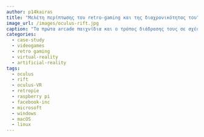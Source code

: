 ```yaml
---
author: p14kairas
title: "Μελέτη περίπτωσης του retro-gaming και της διαχρονικότητας του"
image_url: /images/oculus-rift.jpg
caption: "Tα πρώτα arcade παιχνίδια και ο τρόπος διάδρασης τους σε σχέση με την ραγδαία εξέλιξη της τεχνολογίας και το πως συνεισφέρουν ως σήμερα στην ολική βύθιση του ανθρώπου στο μέγιστο άκρο του gaming που είναι η εικονική πραγματικότητα."
categories:
  - case-study
  - videogames
  - retro gaming
  - virtual-reality
  - artificial-reality
tags:
  - oculus
  - rift
  - oculus-VR
  - retropie
  - raspberry pi
  - facebook-inc
  - microsoft
  - windows 
  - macOS
  - linux 
---
```

